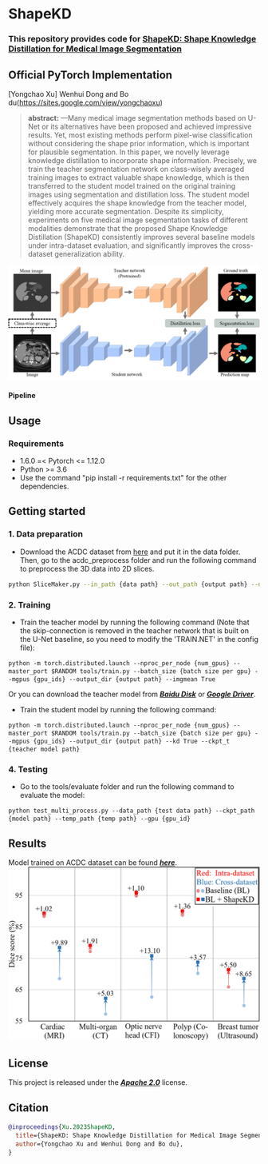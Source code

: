 # ShapeKD
### This repository provides code for [ShapeKD: Shape Knowledge Distillation for Medical Image Segmentation ](https://arxiv.org/abs/2108.07774)
## Official PyTorch Implementation
[Yongchao Xu] Wenhui Dong and Bo du(https://sites.google.com/view/yongchaoxu)


>**abstract:**
>—Many medical image segmentation methods based on U-Net or its alternatives have been proposed and achieved impressive
results. Yet, most existing methods perform pixel-wise classification without considering the shape prior information, 
> which is important for plausible segmentation. In this paper, we novelly leverage knowledge distillation to incorporate 
> shape information. Precisely, we train the teacher segmentation network on class-wisely averaged training images to
> extract valuable shape knowledge, which is then transferred to the student model trained on the original training
> images using segmentation and distillation loss. The student model effectively acquires the shape knowledge from 
> the teacher model, yielding more accurate segmentation. Despite its simplicity, experiments on five medical image 
> segmentation tasks of different modalities demonstrate that the proposed Shape Knowledge Distillation (ShapeKD) 
> consistently improves several baseline models under intra-dataset evaluation, and significantly improves the 
> cross-dataset generalization ability.

![image](images/pipeline.png)
#### Pipeline

## Usage

### Requirements
- 1.6.0 =< Pytorch <= 1.12.0
- Python >= 3.6
- Use the command "pip install -r requirements.txt" for the other dependencies.

## Getting started

### 1. Data preparation
- Download the ACDC dataset from [here](https://www.creatis.insa-lyon.fr/Challenge/acdc/) and put it in the data folder.
Then, go to the acdc_preprocess folder and run the following command to preprocess the 3D data into 2D slices.
```bash
python SliceMaker.py --in_path {data path} --out_path {output path} --data_json {data json file} --mode {train/val/test}
```
### 2. Training

- Train the teacher model by running the following command (Note that the skip-connection is removed in the teacher network that is built on the U-Net baseline, so you need to modify the 'TRAIN.NET' in the config file):

```
python -m torch.distributed.launch --nproc_per_node {num_gpus} --master_port $RANDOM tools/train.py --batch_size {batch size per gpu} --mgpus {gpu_ids} --output_dir {output path} --imgmean True
```
Or you can download the teacher model from [_**Baidu Disk**_](https://drive) or [_**Google Driver**_](https:).
- Train the student model by running the following command:
```
python -m torch.distributed.launch --nproc_per_node {num_gpus} --master_port $RANDOM tools/train.py --batch_size {batch size per gpu} --mgpus {gpu_ids} --output_dir {output path} --kd True --ckpt_t {teacher model path}
```

### 4. Testing
- Go to the tools/evaluate folder and run the following command to evaluate the model:
```
python test_multi_process.py --data_path {test data path} --ckpt_path {model path} --temp_path {temp path} --gpu {gpu_id}
```


## Results
Model trained on ACDC dataset can be found [_**here**_](logs/). 
![image](images/fig1.png)
## License
This project is released under the [_**Apache 2.0**_](LICENSE) license.


## Citation
```bibtex
@inproceedings{Xu.2023ShapeKD,
  title={ShapeKD: Shape Knowledge Distillation for Medical Image Segmentation},
  author={Yongchao Xu and Wenhui Dong and Bo du},
}
```
